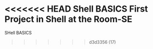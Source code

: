 <<<<<<< HEAD
Shell BASICS First Project in Shell at the Room-SE
=======
SHell BASICS
>>>>>>> d3d3356 (17)
